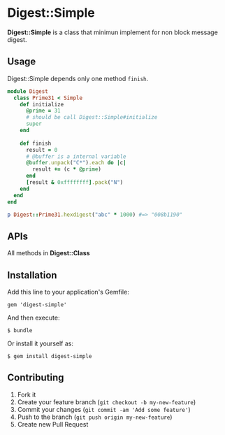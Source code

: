 # Digest::Simple

**Digest::Simple** is a class that minimun implement for non block message digest.

## Usage

Digest::Simple depends only one method `finish`.

```ruby
module Digest
  class Prime31 < Simple
    def initialize
      @prime = 31
      # should be call Digest::Simple#initialize
      super
    end
  
    def finish
      result = 0
      # @buffer is a internal variable
      @buffer.unpack("C*").each do |c|
        result += (c * @prime)
      end
      [result & 0xffffffff].pack("N")
    end
  end
end

p Digest::Prime31.hexdigest("abc" * 1000) #=> "008b1190"
```

## APIs

All methods in **Digest::Class**

## Installation

Add this line to your application's Gemfile:

    gem 'digest-simple'

And then execute:

    $ bundle

Or install it yourself as:

    $ gem install digest-simple

## Contributing

1. Fork it
2. Create your feature branch (`git checkout -b my-new-feature`)
3. Commit your changes (`git commit -am 'Add some feature'`)
4. Push to the branch (`git push origin my-new-feature`)
5. Create new Pull Request
